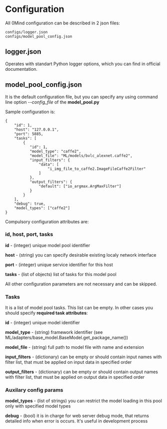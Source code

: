 # Configuration
All 0Mind configuration can be described in 2 json files:
```
configs/logger.json
configs/model_pool_config.json
```

## **logger.json**
Operates with standart Python logger options, which you can find in official documentation.

## **model_pool_config.json**
It is the default configuration file,
but you can specify any using command line option *--config_file* of the **model_pool.py**

Sample configuration is:
```
{
    "id": 1,
    "host": "127.0.0.1",
    "port": 5885,
    "tasks": [
        {
           "id": 1,
           "model_type": "caffe2",
           "model_file": "ML/models/bvlc_alexnet.caffe2",
           "input_filters": {
               "data": [
                   "i_img_file_to_caffe2.ImageFileCaffe2Filter"
               ]
           },
           "output_filters": {
               "default": ["io_argmax.ArgMaxFilter"]
           }
        }
    ],
    "debug": true,
    "model_types": ["caffe2"]
}
```
Compulsory configuration attributes are:

### **id, host, port, tasks**

**id** - (integer) unique model pool identifier

**host** - (string) you can specify desirable existing localy network interface

**port** - (integer) unique service identifier for this host

**tasks** - (list of objects) list of tasks for this model pool

All other configuration parameters are not necessary and can be skipped.

### **Tasks**

It is a list of model pool tasks. This list can be empty.
In other cases you should specify **required task attributes**:

**id** - (integer) unique model identifier

**model_type** - (string) framework identifier (see ML/adapters/base_model.BaseModel.get_package_name())

**model_file** - (string) full path to model file with name and extension

**input_filters** - (dictionary) can be empty or should contain input names with filter list,
that must be applied on input data in specified order

**output_filters** - (dictionary) can be empty or should contain output names with filter list,
that must be applied on output data in specified order

### **Auxilary config params**

**model_types** - (list of strings) you can restrict the model loading in
this pool only with specified model types

**debug** - (bool) it is in charge for web server debug mode, that returns detailed info when error is occurs.
It's useful in development process